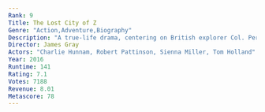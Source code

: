 ```yaml
---
Rank: 9
Title: The Lost City of Z
Genre: "Action,Adventure,Biography"
Description: "A true-life drama, centering on British explorer Col. Percival Fawcett, who disappeared while searching for a mysterious city in the Amazon in the 1920s."
Director: James Gray
Actors: "Charlie Hunnam, Robert Pattinson, Sienna Miller, Tom Holland"
Year: 2016
Runtime: 141
Rating: 7.1
Votes: 7188
Revenue: 8.01
Metascore: 78
---
```



